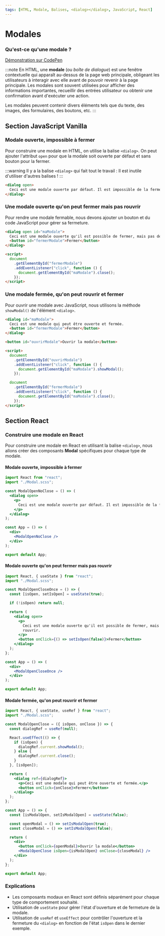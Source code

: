 ```yaml
---
tags: [HTML, Modale, Balises, <dialog></dialog>, JavaScript, React]
---
```


# Modales

### Qu'est-ce qu'une **modale** ?

[Démonstration sur CodePen](https://codepen.io/Chrstn67/pen/VwJeQjQ)

:::note
En HTML, une **modale** (ou _boîte de dialogue_) est une fenêtre contextuelle qui apparaît au-dessus de la page web principale, obligeant les utilisateurs à interagir avec elle avant de pouvoir revenir à la page principale. Les modales sont souvent utilisées pour afficher des informations importantes, recueillir des entrées utilisateur ou obtenir une confirmation avant d'exécuter une action.

Les modales peuvent contenir divers éléments tels que du texte, des images, des formulaires, des boutons, etc.
:::

## Section JavaScript Vanilla

### Modale ouverte, impossible à fermer

Pour construire une modale en HTML, on utilise la balise `<dialog>`. On peut ajouter l'attribut `open` pour que la modale soit ouverte par défaut et sans bouton pour la fermer.

:::warning
Il y a la balise `<dialog>` qui fait tout le travail : Il est inutile d'utiliser d'autres balises !
:::

```html
<dialog open>
  Ceci est une modale ouverte par défaut. Il est impossible de la fermer.
</dialog>
```

### Une modale ouverte qu'on peut fermer mais pas rouvrir

Pour rendre une modale fermable, nous devons ajouter un bouton et du code JavaScript pour gérer sa fermeture.

```html
<dialog open id="maModale">
  Ceci est une modale ouverte qu'il est possible de fermer, mais pas de rouvrir.
  <button id="fermerModale">Fermer</button>
</dialog>

<script>
  document
    .getElementById("fermerModale")
    .addEventListener("click", function () {
      document.getElementById("maModale").close();
    });
</script>
```

### Une modale fermée, qu'on peut rouvrir et fermer

Pour ouvrir une modale avec JavaScript, nous utilisons la méthode `showModal()` de l'élément `<dialog>`.

```html
<dialog id="maModale">
  Ceci est une modale qui peut être ouverte et fermée.
  <button id="fermerModale">Fermer</button>
</dialog>

<button id="ouvrirModale">Ouvrir la modale</button>

<script>
  document
    .getElementById("ouvrirModale")
    .addEventListener("click", function () {
      document.getElementById("maModale").showModal();
    });

  document
    .getElementById("fermerModale")
    .addEventListener("click", function () {
      document.getElementById("maModale").close();
    });
</script>
```

## Section React

### Construire une modale en React

Pour construire une modale en React en utilisant la balise `<dialog>`, nous allons créer des composants **Modal** spécifiques pour chaque type de modale.

#### Modale ouverte, impossible à fermer

```jsx
import React from "react";
import "./Modal.scss";

const ModalOpenNoClose = () => (
  <dialog open>
    <p>
      Ceci est une modale ouverte par défaut. Il est impossible de la fermer.
    </p>
  </dialog>
);

const App = () => (
  <div>
    <ModalOpenNoClose />
  </div>
);

export default App;
```

#### Modale ouverte qu'on peut fermer mais pas rouvrir

```jsx
import React, { useState } from "react";
import "./Modal.scss";

const ModalOpenCloseOnce = () => {
  const [isOpen, setIsOpen] = useState(true);

  if (!isOpen) return null;

  return (
    <dialog open>
      <p>
        Ceci est une modale ouverte qu'il est possible de fermer, mais pas de
        rouvrir.
      </p>
      <button onClick={() => setIsOpen(false)}>Fermer</button>
    </dialog>
  );
};

const App = () => (
  <div>
    <ModalOpenCloseOnce />
  </div>
);

export default App;
```

#### Modale fermée, qu'on peut rouvrir et fermer

```jsx
import React, { useState, useRef } from "react";
import "./Modal.scss";

const ModalOpenClose = ({ isOpen, onClose }) => {
  const dialogRef = useRef(null);

  React.useEffect(() => {
    if (isOpen) {
      dialogRef.current.showModal();
    } else {
      dialogRef.current.close();
    }
  }, [isOpen]);

  return (
    <dialog ref={dialogRef}>
      <p>Ceci est une modale qui peut être ouverte et fermée.</p>
      <button onClick={onClose}>Fermer</button>
    </dialog>
  );
};

const App = () => {
  const [isModalOpen, setIsModalOpen] = useState(false);

  const openModal = () => setIsModalOpen(true);
  const closeModal = () => setIsModalOpen(false);

  return (
    <div>
      <button onClick={openModal}>Ouvrir la modale</button>
      <ModalOpenClose isOpen={isModalOpen} onClose={closeModal} />
    </div>
  );
};

export default App;
```

### Explications

- Les composants modaux en React sont définis séparément pour chaque type de comportement souhaité.
- Utilisation de `useState` pour gérer l'état d'ouverture et de fermeture de la modale.
- Utilisation de `useRef` et `useEffect` pour contrôler l'ouverture et la fermeture du `<dialog>` en fonction de l'état `isOpen` dans le dernier exemple.
